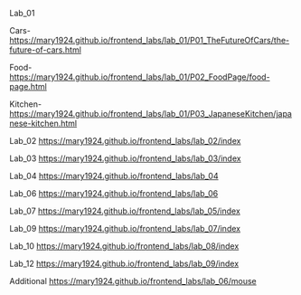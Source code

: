 Lab_01

Cars-
https://mary1924.github.io/frontend_labs/lab_01/P01_TheFutureOfCars/the-future-of-cars.html

Food-
https://mary1924.github.io/frontend_labs/lab_01/P02_FoodPage/food-page.html

Kitchen-
https://mary1924.github.io/frontend_labs/lab_01/P03_JapaneseKitchen/japanese-kitchen.html

Lab_02 
https://mary1924.github.io/frontend_labs/lab_02/index

Lab_03
https://mary1924.github.io/frontend_labs/lab_03/index

Lab_04
https://mary1924.github.io/frontend_labs/lab_04

Lab_06
https://mary1924.github.io/frontend_labs/lab_06

Lab_07
https://mary1924.github.io/frontend_labs/lab_05/index

Lab_09
https://mary1924.github.io/frontend_labs/lab_07/index

Lab_10
https://mary1924.github.io/frontend_labs/lab_08/index

Lab_12
https://mary1924.github.io/frontend_labs/lab_09/index


Additional
https://mary1924.github.io/frontend_labs/lab_06/mouse

